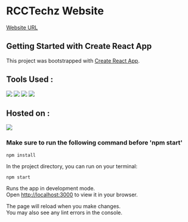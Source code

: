 # RCCTechz Website
[Website URL](https://rcctechz22.netlify.app/)

## Getting Started with Create React App

This project was bootstrapped with [Create React App](https://github.com/facebook/create-react-app).

## Tools Used :
[![](https://skillicons.dev/icons?i=tailwind)](https://tailwindcss.com/)
[![](https://skillicons.dev/icons?i=js)](https://www.javascript.com/)
[![](https://skillicons.dev/icons?i=react)](https://reactjs.org/)
[![](https://skillicons.dev/icons?i=firebase)](https://firebase.google.com/)

## Hosted on :
[![](https://skillicons.dev/icons?i=vercel)](https://vercel.com/)

### Make sure to run the following command before 'npm start'
```
npm install
```

In the project directory, you can run on your terminal:

```npm start```

Runs the app in development mode.\
Open [http://localhost:3000](http://localhost:3000) to view it in your browser.

The page will reload when you make changes.\
You may also see any lint errors in the console.
